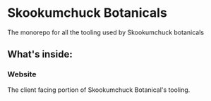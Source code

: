 # Skookumchuck Botanicals

The monorepo for all the tooling used by Skookumchuck botanicals

## What's inside:

### Website
The client facing portion of Skookumchuck Botanical's tooling.
